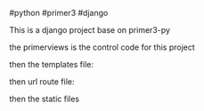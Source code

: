 #python #primer3 #django 

This is a django project base on primer3-py

the primerviews is the control code for this project

then the templates file:


then url route file:


then the static files
